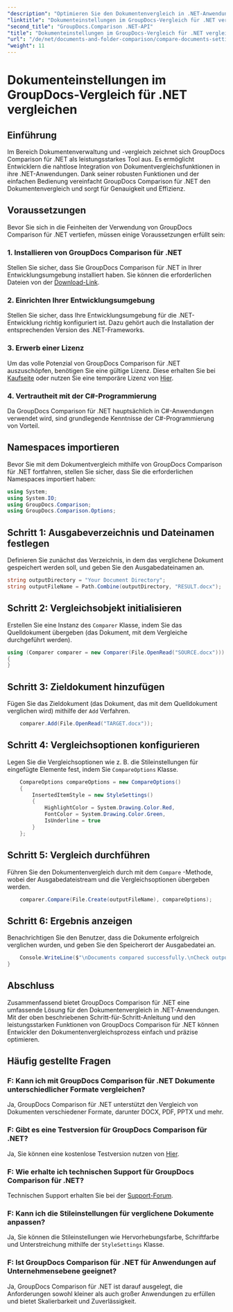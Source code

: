 ```yaml
---
"description": "Optimieren Sie den Dokumentenvergleich in .NET-Anwendungen mit GroupDocs Comparison. Vergleichen Sie Dokumente mühelos mit erweiterten Funktionen."
"linktitle": "Dokumenteinstellungen im GroupDocs-Vergleich für .NET vergleichen"
"second_title": "GroupDocs.Comparison .NET-API"
"title": "Dokumenteinstellungen im GroupDocs-Vergleich für .NET vergleichen"
"url": "/de/net/documents-and-folder-comparison/compare-documents-settings-dotnet/"
"weight": 11
---
```


# Dokumenteinstellungen im GroupDocs-Vergleich für .NET vergleichen

## Einführung
Im Bereich Dokumentenverwaltung und -vergleich zeichnet sich GroupDocs Comparison für .NET als leistungsstarkes Tool aus. Es ermöglicht Entwicklern die nahtlose Integration von Dokumentvergleichsfunktionen in ihre .NET-Anwendungen. Dank seiner robusten Funktionen und der einfachen Bedienung vereinfacht GroupDocs Comparison für .NET den Dokumentenvergleich und sorgt für Genauigkeit und Effizienz.
## Voraussetzungen
Bevor Sie sich in die Feinheiten der Verwendung von GroupDocs Comparison für .NET vertiefen, müssen einige Voraussetzungen erfüllt sein:
### 1. Installieren von GroupDocs Comparison für .NET
Stellen Sie sicher, dass Sie GroupDocs Comparison für .NET in Ihrer Entwicklungsumgebung installiert haben. Sie können die erforderlichen Dateien von der [Download-Link](https://releases.groupdocs.com/comparison/net/).
### 2. Einrichten Ihrer Entwicklungsumgebung
Stellen Sie sicher, dass Ihre Entwicklungsumgebung für die .NET-Entwicklung richtig konfiguriert ist. Dazu gehört auch die Installation der entsprechenden Version des .NET-Frameworks.
### 3. Erwerb einer Lizenz
Um das volle Potenzial von GroupDocs Comparison für .NET auszuschöpfen, benötigen Sie eine gültige Lizenz. Diese erhalten Sie bei [Kaufseite](https://purchase.groupdocs.com/buy) oder nutzen Sie eine temporäre Lizenz von [Hier](https://purchase.groupdocs.com/temporary-license/).
### 4. Vertrautheit mit der C#-Programmierung
Da GroupDocs Comparison für .NET hauptsächlich in C#-Anwendungen verwendet wird, sind grundlegende Kenntnisse der C#-Programmierung von Vorteil.

## Namespaces importieren
Bevor Sie mit dem Dokumentvergleich mithilfe von GroupDocs Comparison für .NET fortfahren, stellen Sie sicher, dass Sie die erforderlichen Namespaces importiert haben:
```csharp
using System;
using System.IO;
using GroupDocs.Comparison;
using GroupDocs.Comparison.Options;
```
## Schritt 1: Ausgabeverzeichnis und Dateinamen festlegen
Definieren Sie zunächst das Verzeichnis, in dem das verglichene Dokument gespeichert werden soll, und geben Sie den Ausgabedateinamen an.
```csharp
string outputDirectory = "Your Document Directory";
string outputFileName = Path.Combine(outputDirectory, "RESULT.docx");
```
## Schritt 2: Vergleichsobjekt initialisieren
Erstellen Sie eine Instanz des `Comparer` Klasse, indem Sie das Quelldokument übergeben (das Dokument, mit dem Vergleiche durchgeführt werden).
```csharp
using (Comparer comparer = new Comparer(File.OpenRead("SOURCE.docx")))
{
}
```
## Schritt 3: Zieldokument hinzufügen
Fügen Sie das Zieldokument (das Dokument, das mit dem Quelldokument verglichen wird) mithilfe der `Add` Verfahren.
```csharp
    comparer.Add(File.OpenRead("TARGET.docx"));
```
## Schritt 4: Vergleichsoptionen konfigurieren
Legen Sie die Vergleichsoptionen wie z. B. die Stileinstellungen für eingefügte Elemente fest, indem Sie `CompareOptions` Klasse.
```csharp
    CompareOptions compareOptions = new CompareOptions()
    {
        InsertedItemStyle = new StyleSettings()
        {
            HighlightColor = System.Drawing.Color.Red,
            FontColor = System.Drawing.Color.Green,
            IsUnderline = true
        }
    };
```
## Schritt 5: Vergleich durchführen
Führen Sie den Dokumentenvergleich durch mit dem `Compare` -Methode, wobei der Ausgabedateistream und die Vergleichsoptionen übergeben werden.
```csharp
    comparer.Compare(File.Create(outputFileName), compareOptions);
```
## Schritt 6: Ergebnis anzeigen
Benachrichtigen Sie den Benutzer, dass die Dokumente erfolgreich verglichen wurden, und geben Sie den Speicherort der Ausgabedatei an.
```csharp
    Console.WriteLine($"\nDocuments compared successfully.\nCheck output in {Directory.GetCurrentDirectory()}.");
}
```

## Abschluss
Zusammenfassend bietet GroupDocs Comparison für .NET eine umfassende Lösung für den Dokumentenvergleich in .NET-Anwendungen. Mit der oben beschriebenen Schritt-für-Schritt-Anleitung und den leistungsstarken Funktionen von GroupDocs Comparison für .NET können Entwickler den Dokumentenvergleichsprozess einfach und präzise optimieren.
## Häufig gestellte Fragen
### F: Kann ich mit GroupDocs Comparison für .NET Dokumente unterschiedlicher Formate vergleichen?
Ja, GroupDocs Comparison für .NET unterstützt den Vergleich von Dokumenten verschiedener Formate, darunter DOCX, PDF, PPTX und mehr.
### F: Gibt es eine Testversion für GroupDocs Comparison für .NET?
Ja, Sie können eine kostenlose Testversion nutzen von [Hier](https://releases.groupdocs.com/).
### F: Wie erhalte ich technischen Support für GroupDocs Comparison für .NET?
Technischen Support erhalten Sie bei der [Support-Forum](https://forum.groupdocs.com/c/comparison/12).
### F: Kann ich die Stileinstellungen für verglichene Dokumente anpassen?
Ja, Sie können die Stileinstellungen wie Hervorhebungsfarbe, Schriftfarbe und Unterstreichung mithilfe der `StyleSettings` Klasse.
### F: Ist GroupDocs Comparison für .NET für Anwendungen auf Unternehmensebene geeignet?
Ja, GroupDocs Comparison für .NET ist darauf ausgelegt, die Anforderungen sowohl kleiner als auch großer Anwendungen zu erfüllen und bietet Skalierbarkeit und Zuverlässigkeit.